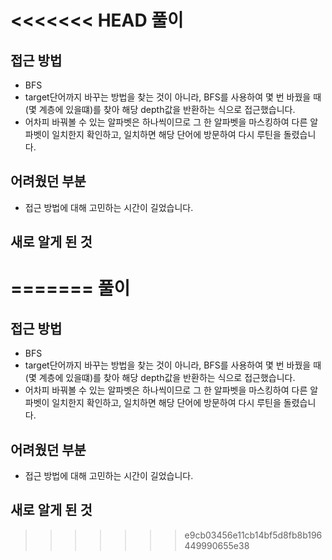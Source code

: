 <<<<<<< HEAD
풀이
====
접근 방법
----------------------
* BFS
* target단어까지 바꾸는 방법을 찾는 것이 아니라, BFS를 사용하여 몇 번 바꿨을 때(몇 계층에 있을떄)를 찾아 해당 depth값을 반환하는 식으로 접근했습니다.
* 어차피 바꿔볼 수 있는 알파벳은 하나씩이므로 그 한 알파벳을 마스킹하여 다른 알파벳이 일치한지 확인하고, 일치하면 해당 단어에 방문하여 다시 루틴을 돌렸습니다.

어려웠던 부분
----------------------
* 접근 방법에 대해 고민하는 시간이 길었습니다. 

새로 알게 된 것
----------------------
=======
풀이
====
접근 방법
----------------------
* BFS
* target단어까지 바꾸는 방법을 찾는 것이 아니라, BFS를 사용하여 몇 번 바꿨을 때(몇 계층에 있을떄)를 찾아 해당 depth값을 반환하는 식으로 접근했습니다.
* 어차피 바꿔볼 수 있는 알파벳은 하나씩이므로 그 한 알파벳을 마스킹하여 다른 알파벳이 일치한지 확인하고, 일치하면 해당 단어에 방문하여 다시 루틴을 돌렸습니다.

어려웠던 부분
----------------------
* 접근 방법에 대해 고민하는 시간이 길었습니다. 

새로 알게 된 것
----------------------
>>>>>>> e9cb03456e11cb14bf5d8fb8b196449990655e38
